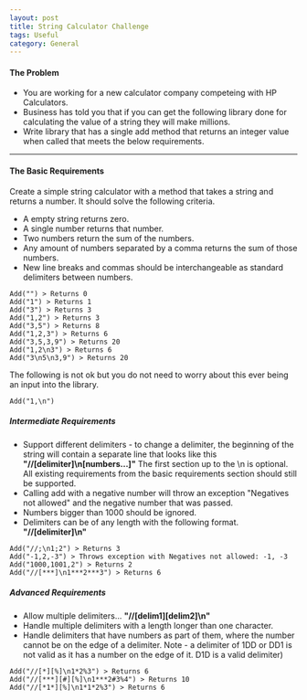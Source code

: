 ```yaml
---
layout: post
title: String Calculator Challenge
tags: Useful
category: General
---
```


#### The Problem ####

- You are working for a new calculator company competeing with HP Calculators.  
- Business has told you that if you can get the following library done for calculating the value of a string they will make millions.  
- Write library that has a single add method that returns an integer value when called that meets the below requirements.  

----------------------------------------------------------------------------------------------

#### The Basic Requirements ####

Create a simple string calculator with a method that takes a string and returns a number. It should solve the following criteria. 

- A empty string returns zero.  
- A single number returns that number.  
- Two numbers return the sum of the numbers.  
- Any amount of numbers separated by a comma returns the sum of those numbers.  
- New line breaks and commas should be interchangeable as standard delimiters between numbers.  

~~~
Add("") > Returns 0
Add("1") > Returns 1
Add("3") > Returns 3
Add("1,2") > Returns 3
Add("3,5") > Returns 8
Add("1,2,3") > Returns 6
Add("3,5,3,9") > Returns 20
Add("1,2\n3") > Returns 6
Add("3\n5\n3,9") > Returns 20
~~~

The following is not ok but you do not need to worry about this ever being an input into the library.

~~~
Add("1,\n")
~~~

##### Intermediate Requirements #####

- Support different delimiters - to change a delimiter, the beginning of the string will contain a separate line that looks like this **"//[delimiter]\n[numbers...]"**  The first section up to the \n is optional. All existing requirements from the basic requirements section should still be supported.  
- Calling add with a negative number will throw an exception "Negatives not allowed" and the negative number that was passed.  
- Numbers bigger than 1000 should be ignored.  
- Delimiters can be of any length with the following format.  **"//[delimiter]\n"**  


~~~
Add("//;\n1;2") > Returns 3  
Add("-1,2,-3") > Throws exception with Negatives not allowed: -1, -3  
Add("1000,1001,2") > Returns 2  
Add("//[***]\n1***2***3") > Returns 6  
~~~

##### Advanced Requirements #####

- Allow multiple delimiters... **"//[delim1][delim2]\n"**
- Handle multiple delimiters with a length longer than one character.  
- Handle delimiters that have numbers as part of them, where the number cannot be on the edge of a delimiter. Note - a delimiter of 1DD or DD1 is not valid as it has a number on the edge of it. D1D is a valid delimiter)

~~~
Add("//[*][%]\n1*2%3") > Returns 6  
Add("//[***][#][%]\n1***2#3%4") > Returns 10  
Add("//[*1*][%]\n1*1*2%3") > Returns 6  
~~~


